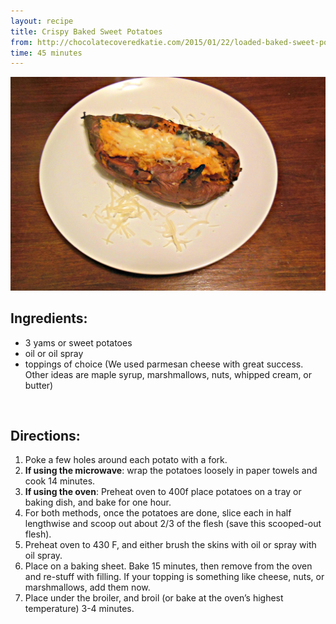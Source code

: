 ```yaml
---
layout: recipe
title: Crispy Baked Sweet Potatoes
from: http://chocolatecoveredkatie.com/2015/01/22/loaded-baked-sweet-potato-skins/
time: 45 minutes
---
```


![Crispy Baked Sweet Potatoes](/assets/img/baked-sweet-potatoes.jpg)

Ingredients:
------------

* 3 yams or sweet potatoes
* oil or oil spray
* toppings of choice (We used parmesan cheese with great success. Other ideas are maple syrup, marshmallows, nuts, whipped cream, or butter)


<br>

Directions:
-----------

1. Poke a few holes around each potato with a fork. 
2. **If using the microwave**: wrap the potatoes loosely in paper towels and cook 14 minutes. 
3. **If using the oven**: Preheat oven to 400f place potatoes on a tray or baking dish, and bake for one hour. 
4. For both methods, once the potatoes are done, slice each in half lengthwise and scoop out about 2/3 of the flesh (save this scooped-out flesh). 
5. Preheat oven to 430 F, and either brush the skins with oil or spray with oil spray. 
6. Place on a baking sheet. Bake 15 minutes, then remove from the oven and re-stuff with filling.  If your topping is something like cheese, nuts, or marshmallows, add them now.
7. Place under the broiler, and broil (or bake at the oven’s highest temperature) 3-4 minutes. 
